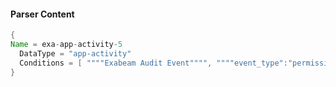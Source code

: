 #### Parser Content
```Java
{
Name = exa-app-activity-5
  DataType = "app-activity"
  Conditions = [ """"Exabeam Audit Event"""", """"event_type":"permission change"""", """"activity":"""" ]
}
```